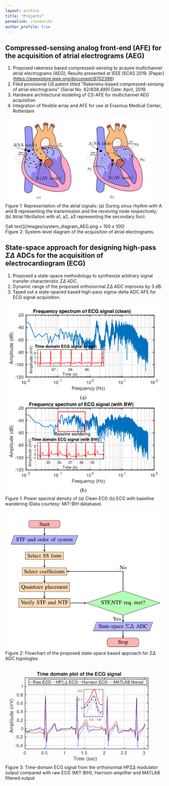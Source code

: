 ```yaml
---
layout: archive
title: "Projects"
permalink: /research/
author_profile: true
---
```


## Compressed-sensing analog front-end (AFE) for the acquisition of atrial electrograms (AEG)

1. Proposed rakeness based compressed-sensing to acquire multichannel atrial electrograms (AEG); Results presented at IEEE ISCAS 2019. [Paper] (https://ieeexplore.ieee.org/document/8702398)
2. Filed provisional US patent titled "Rakeness-based compressed-sensing of atrial electrograms" (Serial No. 62/838,489) Date: April, 2019. 
3. Hardware architectural modeling of CS-AFE for multichannel AEG acquisition
4. Integration of flexible array and AFE for use at Erasmus Medical Center, Rotterdam 

![alt text](/images/wavefront_SR_AF.png)<br/> 
Figure 1: Representation of the atrial signals: (a) During sinus rhythm with A and B representing the transmission and the receiving node respectively; (b) Atrial fibrillation with a1, a2, a3 representing the secondary focii. 



![alt text](/images/system_diagram_AEG.png = 100 x 100)<br/> 
Figure 2: System-level diagram of the acquisition of atrial electrograms.


## State-space approach for designing high-pass $\Sigma\Delta$ ADCs for the acquisition of electrocardiogram (ECG)

1. Proposed a state-space methodology to synthesize arbitrary signal transfer characteristic $\Sigma$$\Delta$ ADC.
2. Dynamic range of the proposed orthonormal $\Sigma$$\Delta$ ADC improves by 3 dB.
3. Taped out a state-spaced based high-pass sigma-delta ADC AFE for ECG signal acquisition.

![alt text](/images/baseline_wandering_ECG.png)<br/> 
Figure 1: Power spectral density of (a) Clean ECG (b) ECG with baseline wandering (Data courtesy: MIT-BIH database)


![alt text](/images/proposed_method_HPSDADC.png)<br/> 
Figure 2: Flowchart of the proposed state-space based approach for $\Sigma$$\Delta$ ADC topologies


![alt text](/images/reduced_baseline.png)<br/> 
Figure 3: Time-domain ECG signal from the orthonormal HP$\Sigma$$\Delta$ modulator output compared with raw ECG (MIT-BIH), Harrison
amplifier and MATLAB filtered output
